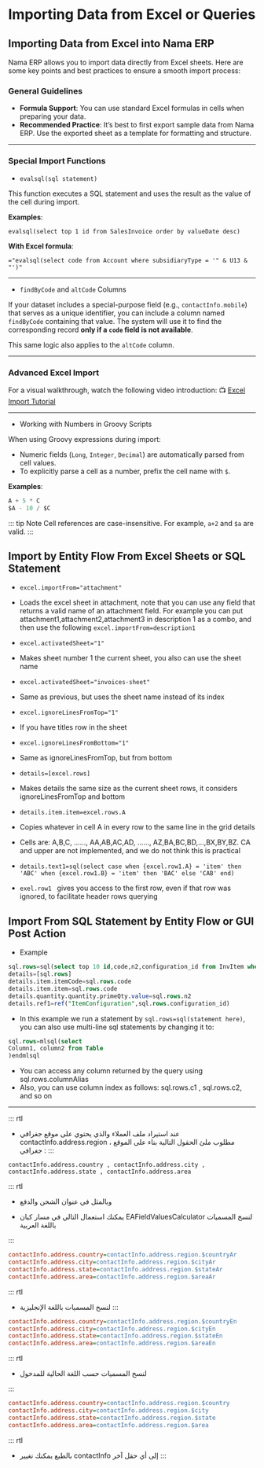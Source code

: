 # Importing Data from Excel or Queries

## Importing Data from Excel into Nama ERP

Nama ERP allows you to import data directly from Excel sheets. Here are some key points and best practices to ensure a smooth import process:

### General Guidelines

* **Formula Support**: You can use standard Excel formulas in cells when preparing your data.
* **Recommended Practice**: It’s best to first export sample data from Nama ERP. Use the exported sheet as a template for formatting and structure.

---

### Special Import Functions

- `evalsql(sql statement)`

This function executes a SQL statement and uses the result as the value of the cell during import.

**Examples**:

```excel
evalsql(select top 1 id from SalesInvoice order by valueDate desc)
```

**With Excel formula**:

```excel
="evalsql(select code from Account where subsidiaryType = '" & U13 & "')"
```

---

* `findByCode` and `altCode` Columns

If your dataset includes a special-purpose field (e.g., `contactInfo.mobile`) that serves as a unique identifier, you can include a column named `findByCode` containing that value. The system will use it to find the corresponding record **only if a `code` field is not available**.

This same logic also applies to the `altCode` column.

---

### Advanced Excel Import

For a visual walkthrough, watch the following video introduction:
📺 [Excel Import Tutorial](https://www.youtube.com/watch?v=FlKdarW1vJI)

---

* Working with Numbers in Groovy Scripts

When using Groovy expressions during import:

* Numeric fields (`Long`, `Integer`, `Decimal`) are automatically parsed from cell values.
* To explicitly parse a cell as a number, prefix the cell name with `$`.

**Examples**:

```groovy
A + 5 * C
$A - 10 / $C
```
::: tip Note
Cell references are case-insensitive. For example, `a+2` and `$a` are valid.
:::


## Import by Entity Flow From Excel Sheets or SQL Statement

- `excel.importFrom="attachment"`
- Loads the excel sheet in attachment, note that you can use any field that returns a valid name of an attachment field. For example you can put attachment1,attachment2,attachment3 in description 1 as a combo, and then use the following `excel.importFrom=description1`

- `excel.activatedSheet="1"`
- Makes sheet number 1 the current sheet, you also can use the sheet name

- `excel.activatedSheet="invoices-sheet"`
- Same as previous, but uses the sheet name instead of its index

- `excel.ignoreLinesFromTop="1"`
- If you have titles row in the sheet

- `excel.ignoreLinesFromBottom="1"
`
- Same as ignoreLinesFromTop, but from bottom 

- `details=[excel.rows]
`
- Makes details the same size as the current sheet rows, it considers ignoreLinesFromTop and bottom

- `details.item.item=excel.rows.A
`
- Copies whatever in cell A in every row to the same line in the grid details
- Cells are: A,B,C, ……, AA,AB,AC,AD, ……, AZ,BA,BC,BD,...,BX,BY,BZ. CA and upper are not implemented, and we do not think this is practical

- `details.text1=sql(select case when {excel.row1.A} = 'item' then 'ABC' when {excel.row1.B} = 'item' then 'BAC' else 'CAB' end)`
- `exel.row1 ` gives you access to the first row, even if that row was ignored, to facilitate header rows querying


## Import From SQL Statement by Entity Flow or GUI Post Action

- Example 

```sql
sql.rows=sql(select top 10 id,code,n2,configuration_id from InvItem where section_id = {ref1.id})
details=[sql.rows]
details.item.itemCode=sql.rows.code
details.item.item=sql.rows.code
details.quantity.quantity.primeQty.value=sql.rows.n2
details.ref1=ref("ItemConfiguration",sql.rows.configuration_id)
```

- In this example we run a statement by `sql.rows=sql(statement here)`, you can also use multi-line sql statements by changing it to:
```sql
sql.rows=mlsql(select
Column1, column2 from Table
)endmlsql
```

- You can access any column returned by the query using sql.rows.columnAlias
- Also, you can use column index as follows: sql.rows.c1 , sql.rows.c2, and so on
***

::: rtl

- عند استيراد ملف العملاء والذي يحتوي على موقع جغرافي contactInfo.address.region ، مطلوب ملئ الحقول التالية بناء على الموقع جغرافي :
:::

`contactInfo.address.country , contactInfo.address.city , contactInfo.address.state , contactInfo.address.area`

::: rtl

- وبالمثل في عنوان الشحن والدفع

- يمكنك استعمال التالي في مسار كيان EAFieldValuesCalculator لنسخ المسميات باللغة العربية

:::

```ini
contactInfo.address.country=contactInfo.address.region.$countryAr
contactInfo.address.city=contactInfo.address.region.$cityAr
contactInfo.address.state=contactInfo.address.region.$stateAr
contactInfo.address.area=contactInfo.address.region.$areaAr
```

::: rtl

- لنسخ المسميات باللغة الإنجليزية
:::

```ini
contactInfo.address.country=contactInfo.address.region.$countryEn
contactInfo.address.city=contactInfo.address.region.$cityEn
contactInfo.address.state=contactInfo.address.region.$stateEn
contactInfo.address.area=contactInfo.address.region.$areaEn
```
::: rtl

- لنسخ المسميات حسب اللغة الحالية للمدخول

:::

```ini
contactInfo.address.country=contactInfo.address.region.$country
contactInfo.address.city=contactInfo.address.region.$city
contactInfo.address.state=contactInfo.address.region.$state
contactInfo.address.area=contactInfo.address.region.$area

```

::: rtl

- بالطبع يمكنك تغيير contactInfo إلى أي حقل آخر
:::
